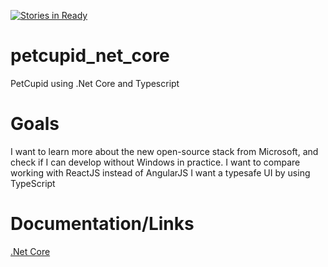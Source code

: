[![Stories in Ready](https://badge.waffle.io/jansabbe/petcupid_net_core.png?label=ready&title=Ready)](https://waffle.io/jansabbe/petcupid_net_core)

# petcupid_net_core
PetCupid using .Net Core and Typescript

# Goals

I want to learn more about the new open-source stack from Microsoft, and check if I can develop without Windows in practice.
I want to compare working with ReactJS instead of AngularJS
I want a typesafe UI by using TypeScript

# Documentation/Links

[.Net Core](https://dotnet.github.io/)
